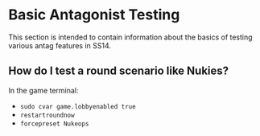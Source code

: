 # Basic Antagonist Testing

This section is intended to contain information about the basics of testing various antag features in SS14.

## How do I test a round scenario like Nukies?

In the game terminal:

- `sudo cvar game.lobbyenabled true`
- `restartroundnow`
- `forcepreset Nukeops`
